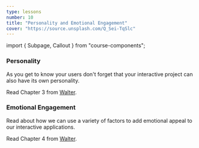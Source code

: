 ```yaml
---
type: lessons
number: 10
title: "Personality and Emotional Engagement"
cover: "https://source.unsplash.com/Q_Sei-TqSlc"
---
```

import { Subpage, Callout } from "course-components";

<Subpage slug="personality">

### Personality

As you get to know your users don't forget that your interactive project can also have its own personality.

<Callout lead={true} color="alternate">

Read Chapter 3 from [Walter][walter].

</Callout>

</Subpage>
<Subpage slug="emotional-engagement">

### Emotional Engagement

Read about how we can use a variety of factors to add emotional appeal to our interactive applications.

<Callout lead={true} color="alternate">

Read Chapter 4 from [Walter][walter].

</Callout>

[walter]: https://learning.oreilly.com/library/view/designing-for-emotion/9780133052954/

</Subpage>
